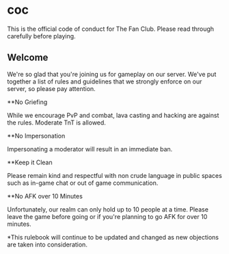 # coc
This is the official code of conduct for The Fan Club. Please read through carefully before playing.


**Welcome**
---

We're so glad that you're joining us for gameplay on our server. We've put together a list of rules and guidelines that we strongly enforce on our server, so please pay attention.

**No Griefing

While we encourage PvP and combat, lava casting and hacking are against the rules. Moderate TnT is allowed.

**No Impersonation

Impersonating a moderator will result in an immediate ban.

**Keep it Clean

Please remain kind and respectful with non crude language in public spaces such as in-game chat or out of game communication.

**No AFK over 10 Minutes

Unfortunately, our realm can only hold up to 10 people at a time. Please leave the game before going or if you're planning to go AFK for over 10 minutes.


*This rulebook will continue to be updated and changed as new objections are taken into consideration.
